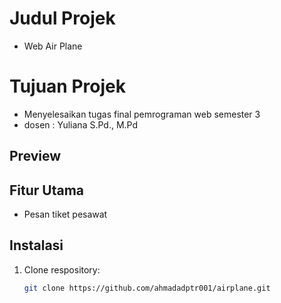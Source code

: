 # Judul Projek
- Web Air Plane
# Tujuan Projek
- Menyelesaikan tugas final pemrograman web semester 3
- dosen : Yuliana S.Pd., M.Pd

## Preview

## Fitur Utama
- Pesan tiket pesawat

## Instalasi
1. Clone respository:
    ``` bash
    git clone https://github.com/ahmadadptr001/airplane.git
